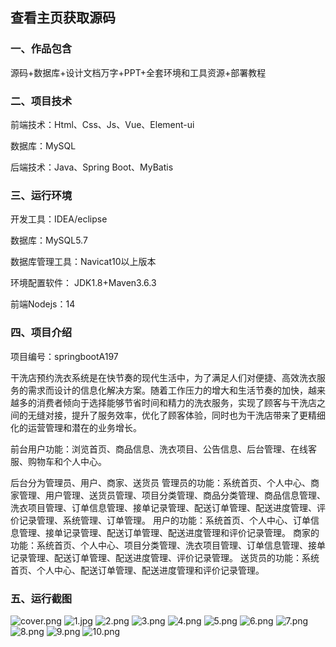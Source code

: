  
## 查看主页获取源码


### 一、作品包含

源码+数据库+设计文档万字+PPT+全套环境和工具资源+部署教程

### 二、项目技术

前端技术：Html、Css、Js、Vue、Element-ui

数据库：MySQL

后端技术：Java、Spring Boot、MyBatis

  

### 三、运行环境

开发工具：IDEA/eclipse

数据库：MySQL5.7

数据库管理工具：Navicat10以上版本

环境配置软件： JDK1.8+Maven3.6.3

前端Nodejs：14


### 四、项目介绍
项目编号：springbootA197

干洗店预约洗衣系统是在快节奏的现代生活中，为了满足人们对便捷、高效洗衣服务的需求而设计的信息化解决方案。随着工作压力的增大和生活节奏的加快，越来越多的消费者倾向于选择能够节省时间和精力的洗衣服务，实现了顾客与干洗店之间的无缝对接，提升了服务效率，优化了顾客体验，同时也为干洗店带来了更精细化的运营管理和潜在的业务增长。

前台用户功能：浏览首页、商品信息、洗衣项目、公告信息、后台管理、在线客服、购物车和个人中心。

后台分为管理员、用户、商家、送货员
管理员的功能：系统首页、个人中心、商家管理、用户管理、送货员管理、项目分类管理、商品分类管理、商品信息管理、洗衣项目管理、订单信息管理、接单记录管理、配送订单管理、配送进度管理、评价记录管理、系统管理、订单管理。
用户的功能：系统首页、个人中心、订单信息管理、接单记录管理、配送订单管理、配送进度管理和评价记录管理。
商家的功能：系统首页、个人中心、项目分类管理、洗衣项目管理、订单信息管理、接单记录管理、配送订单管理、配送进度管理、评价记录管理。
送货员的功能：系统首页、个人中心、配送订单管理、配送进度管理和评价记录管理。

### 五、运行截图

![cover.png](./cover.png)
![1.jpg](./1.jpg)
![2.png](./2.png)
![3.png](./3.png)
![4.png](./4.png)
![5.png](./5.png)
![6.png](./6.png)
![7.png](./7.png)
![8.png](./8.png)
![9.png](./9.png)
![10.png](./10.png)




  

